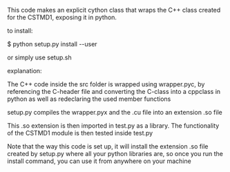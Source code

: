 This code makes an explicit cython class that wraps the C++ class
created for the CSTMD1, exposing it in python.

to install:

$ python setup.py install --user

or simply use setup.sh


explanation: 

The C++ code inside the src folder is wrapped using wrapper.pyc, by
referencing the C-header file and converting the C-class into a cppclass
in python as well as redeclaring the used member functions

setup.py compiles the wrapper.pyx and the .cu file into an extension .so
file 

This .so extension is then imported in test.py as a library. The
functionality of the CSTMD1 module is then tested inside test.py

Note that the way this code is set up, it will install the extension
.so file created by setup.py where all your python libraries are, so
once you run the install command, you can use it from anywhere on your machine
